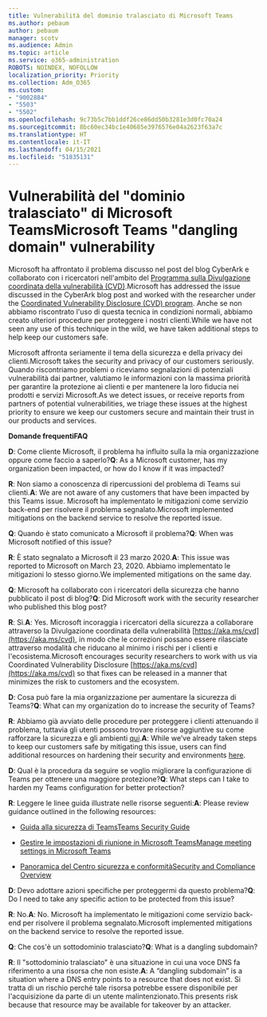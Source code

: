 ```yaml
---
title: Vulnerabilità del dominio tralasciato di Microsoft Teams
ms.author: pebaum
author: pebaum
manager: scotv
ms.audience: Admin
ms.topic: article
ms.service: o365-administration
ROBOTS: NOINDEX, NOFOLLOW
localization_priority: Priority
ms.collection: Adm_O365
ms.custom:
- "9002884"
- "5503"
- "5502"
ms.openlocfilehash: 9c73b5c7bb1ddf26ce86dd50b3281e3d0fc70a24
ms.sourcegitcommit: 8bc60ec34bc1e40685e3976576e04a2623f63a7c
ms.translationtype: HT
ms.contentlocale: it-IT
ms.lasthandoff: 04/15/2021
ms.locfileid: "51835131"
---
```

# <a name="microsoft-teams-dangling-domain-vulnerability"></a><span data-ttu-id="4f0e0-102">Vulnerabilità del "dominio tralasciato" di Microsoft Teams</span><span class="sxs-lookup"><span data-stu-id="4f0e0-102">Microsoft Teams "dangling domain" vulnerability</span></span>

<span data-ttu-id="4f0e0-103">Microsoft ha affrontato il problema discusso nel post del blog CyberArk e collaborato con i ricercatori nell'ambito del [Programma sulla Divulgazione coordinata della vulnerabilità (CVD)](https://aka.ms/cvd).</span><span class="sxs-lookup"><span data-stu-id="4f0e0-103">Microsoft has addressed the issue discussed in the CyberArk blog post and worked with the researcher under the [Coordinated Vulnerability Disclosure (CVD) program](https://aka.ms/cvd).</span></span> <span data-ttu-id="4f0e0-104">Anche se non abbiamo riscontrato l'uso di questa tecnica in condizioni normali, abbiamo creato ulteriori procedure per proteggere i nostri clienti.</span><span class="sxs-lookup"><span data-stu-id="4f0e0-104">While we have not seen any use of this technique in the wild, we have taken additional steps to help keep our customers safe.</span></span>

<span data-ttu-id="4f0e0-105">Microsoft affronta seriamente il tema della sicurezza e della privacy dei clienti.</span><span class="sxs-lookup"><span data-stu-id="4f0e0-105">Microsoft takes the security and privacy of our customers seriously.</span></span> <span data-ttu-id="4f0e0-106">Quando riscontriamo problemi o riceviamo segnalazioni di potenziali vulnerabilità dai partner, valutiamo le informazioni con la massima priorità per garantire la protezione ai clienti e per mantenere la loro fiducia nei prodotti e servizi Microsoft.</span><span class="sxs-lookup"><span data-stu-id="4f0e0-106">As we detect issues, or receive reports from partners of potential vulnerabilities, we triage these issues at the highest priority to ensure we keep our customers secure and maintain their trust in our products and services.</span></span>

<span data-ttu-id="4f0e0-107">**Domande frequenti**</span><span class="sxs-lookup"><span data-stu-id="4f0e0-107">**FAQ**</span></span>

<span data-ttu-id="4f0e0-108">**D**: Come cliente Microsoft, il problema ha influito sulla la mia organizzazione oppure come faccio a saperlo?</span><span class="sxs-lookup"><span data-stu-id="4f0e0-108">**Q**: As a Microsoft customer, has my organization been impacted, or how do I know if it was impacted?</span></span>

<span data-ttu-id="4f0e0-109">**R**: Non siamo a conoscenza di ripercussioni del problema di Teams sui clienti.</span><span class="sxs-lookup"><span data-stu-id="4f0e0-109">**A**: We are not aware of any customers that have been impacted by this Teams issue.</span></span> <span data-ttu-id="4f0e0-110">Microsoft ha implementato le mitigazioni come servizio back-end per risolvere il problema segnalato.</span><span class="sxs-lookup"><span data-stu-id="4f0e0-110">Microsoft implemented mitigations on the backend service to resolve the reported issue.</span></span>

<span data-ttu-id="4f0e0-111">**Q**: Quando è stato comunicato a Microsoft il problema?</span><span class="sxs-lookup"><span data-stu-id="4f0e0-111">**Q**: When was Microsoft notified of this issue?</span></span>

<span data-ttu-id="4f0e0-112">**R**: È stato segnalato a Microsoft il 23 marzo 2020.</span><span class="sxs-lookup"><span data-stu-id="4f0e0-112">**A**: This issue was reported to Microsoft on March 23, 2020.</span></span> <span data-ttu-id="4f0e0-113">Abbiamo implementato le mitigazioni lo stesso giorno.</span><span class="sxs-lookup"><span data-stu-id="4f0e0-113">We implemented mitigations on the same day.</span></span>

<span data-ttu-id="4f0e0-114">**Q**: Microsoft ha collaborato con i ricercatori della sicurezza che hanno pubblicato il post di blog?</span><span class="sxs-lookup"><span data-stu-id="4f0e0-114">**Q**: Did Microsoft work with the security researcher who published this blog post?</span></span>

<span data-ttu-id="4f0e0-115">**R**: Sì.</span><span class="sxs-lookup"><span data-stu-id="4f0e0-115">**A**: Yes.</span></span> <span data-ttu-id="4f0e0-116">Microsoft incoraggia i ricercatori della sicurezza a collaborare attraverso la Divulgazione coordinata della vulnerabilità [https://aka.ms/cvd](https://aka.ms/cvd), in modo che le correzioni possano essere rilasciate attraverso modalità che riducano al minimo i rischi per i clienti e l'ecosistema.</span><span class="sxs-lookup"><span data-stu-id="4f0e0-116">Microsoft encourages security researchers to work with us via Coordinated Vulnerability Disclosure [https://aka.ms/cvd](https://aka.ms/cvd) so that fixes can be released in a manner that minimizes the risk to customers and the ecosystem.</span></span>  

<span data-ttu-id="4f0e0-117">**D**: Cosa può fare la mia organizzazione per aumentare la sicurezza di Teams?</span><span class="sxs-lookup"><span data-stu-id="4f0e0-117">**Q**: What can my organization do to increase the security of Teams?</span></span>  

<span data-ttu-id="4f0e0-118">**R**: Abbiamo già avviato delle procedure per proteggere i clienti attenuando il problema, tuttavia gli utenti possono trovare risorse aggiuntive su come rafforzare la sicurezza e gli ambienti [qui](https://www.microsoft.com/microsoft-365/blog/2020/04/06/it-professionals-privacy-security-microsoft-teams/).</span><span class="sxs-lookup"><span data-stu-id="4f0e0-118">**A**: While we’ve already taken steps to keep our customers safe by mitigating this issue, users can find additional resources on hardening their security and environments [here](https://www.microsoft.com/microsoft-365/blog/2020/04/06/it-professionals-privacy-security-microsoft-teams/).</span></span>  

<span data-ttu-id="4f0e0-119">**D**: Qual è la procedura da seguire se voglio migliorare la configurazione di Teams per ottenere una maggiore protezione?</span><span class="sxs-lookup"><span data-stu-id="4f0e0-119">**Q**: What steps can I take to harden my Teams configuration for better protection?</span></span>

<span data-ttu-id="4f0e0-120">**R**: Leggere le linee guida illustrate nelle risorse seguenti:</span><span class="sxs-lookup"><span data-stu-id="4f0e0-120">**A**: Please review guidance outlined in the following resources:</span></span> 

- [<span data-ttu-id="4f0e0-121">Guida alla sicurezza di Teams</span><span class="sxs-lookup"><span data-stu-id="4f0e0-121">Teams Security Guide</span></span>](https://docs.microsoft.com/microsoftteams/teams-security-guide)

- [<span data-ttu-id="4f0e0-122">Gestire le impostazioni di riunione in Microsoft Teams</span><span class="sxs-lookup"><span data-stu-id="4f0e0-122">Manage meeting settings in Microsoft Teams</span></span>](https://docs.microsoft.com/microsoftteams/meeting-settings-in-teams)

- [<span data-ttu-id="4f0e0-123">Panoramica del Centro sicurezza e conformità</span><span class="sxs-lookup"><span data-stu-id="4f0e0-123">Security and Compliance Overview</span></span>](https://docs.microsoft.com/microsoftteams/security-compliance-overview)

<span data-ttu-id="4f0e0-124">**D**: Devo adottare azioni specifiche per proteggermi da questo problema?</span><span class="sxs-lookup"><span data-stu-id="4f0e0-124">**Q**: Do I need to take any specific action to be protected from this issue?</span></span>

<span data-ttu-id="4f0e0-125">**R**: No.</span><span class="sxs-lookup"><span data-stu-id="4f0e0-125">**A**: No.</span></span> <span data-ttu-id="4f0e0-126">Microsoft ha implementato le mitigazioni come servizio back-end per risolvere il problema segnalato.</span><span class="sxs-lookup"><span data-stu-id="4f0e0-126">Microsoft implemented mitigations on the backend service to resolve the reported issue.</span></span>

<span data-ttu-id="4f0e0-127">**Q**: Che cos'è un sottodominio tralasciato?</span><span class="sxs-lookup"><span data-stu-id="4f0e0-127">**Q**: What is a dangling subdomain?</span></span>

<span data-ttu-id="4f0e0-128">**R**: Il "sottodominio tralasciato" è una situazione in cui una voce DNS fa riferimento a una risorsa che non esiste.</span><span class="sxs-lookup"><span data-stu-id="4f0e0-128">**A**:  A “dangling subdomain” is a situation where a DNS entry points to a resource that does not exist.</span></span>  <span data-ttu-id="4f0e0-129">Si tratta di un rischio perché tale risorsa potrebbe essere disponibile per l'acquisizione da parte di un utente malintenzionato.</span><span class="sxs-lookup"><span data-stu-id="4f0e0-129">This presents risk because that resource may be available for takeover by an attacker.</span></span>
